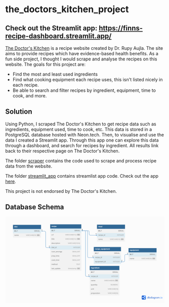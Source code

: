 # the_doctors_kitchen_project
Check out the Streamlit app: https://finns-recipe-dashboard.streamlit.app/
---
[The Doctor's Kitchen](https://thedoctorskitchen.com/) is a recipe website created by Dr. Rupy Aujla. The site aims to provide recipes which have evidence-based health benefits. As a fun side project, I thought I would scrape and analyse the recipes on this website. The goals for this project are:
- Find the most and least used ingredients
- Find what cooking equipment each recipe uses, this isn't listed nicely in each recipe.
- Be able to search and filter recipes by ingredient, equipment, time to cook, and more.

## Solution
Using Python, I scraped The Doctor's Kitchen to get recipe data such as ingredients, equipment used, time to cook, etc. This data is stored in a PostgreSQL database hosted with Neon.tech. Then, to visualise and use the data I created a Streamlit app. Through this app one can explore this data through a dashboard, and search for recipes by ingredient. All results link back to their respective page on The Doctor's Kitchen.

The folder [scraper](scraper/) contains the code used to scrape and process recipe data from the website.

The folder [streamlit_app](streamlit_app/) contains streamlist app code. Check out the app [here](https://finns-recipe-dashboard.streamlit.app/).

This project is not endorsed by The Doctor's Kitchen.


## Database Schema
![A database schema diagram used for this project.](database_schema.png)
